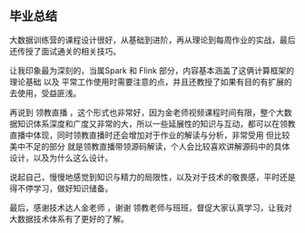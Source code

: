 ## 毕业总结

大数据训练营的课程设计很好，从基础到进阶，再从理论到每周作业的实战，最后还传授了面试通关的相关技巧。

让我印象最为深刻的，当属Spark 和 Flink 部分，内容基本涵盖了这俩计算框架的理论基础 以及 平常工作使用时需要注意的点，并且还教授了如果有目的有扩展的去使用，受益匪浅。

再说到 领教直播 ，这个形式也非常好，因为金老师视频课程时间有限，整个大数据知识体系深度和广度又非常的大，所以一些延展性的知识与互动，都可以在领教直播中体现，同时领教直播时还会增加对于作业的解读与分析，非常受用
但比较美中不足的部分 就是领教直播带领源码解读，个人会比较喜欢讲解源码中的具体设计，以及为什么这么设计。

说起自己，慢慢地感觉到知识与精力的局限性，以及对于技术的敬畏感，平时还是得不停学习，做好知识储备。


最后，感谢技术达人金老师 ，谢谢 领教老师与班班，督促大家认真学习，让我对大数据技术体系有了更好的了解。